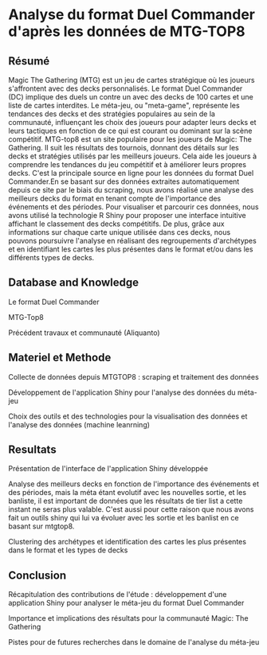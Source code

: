 # Analyse du format Duel Commander d'après les données de MTG-TOP8

## Résumé
Magic The Gathering (MTG) est un jeu de cartes stratégique où les joueurs s'affrontent avec des decks personnalisés. Le format Duel Commander (DC) implique des duels un contre un avec des decks de 100 cartes et une liste de cartes interdites. Le méta-jeu, ou "meta-game", représente les tendances des decks et des stratégies populaires au sein de la communauté, influençant les choix des joueurs pour adapter leurs decks et leurs tactiques en fonction de ce qui est courant ou dominant sur la scène compétitif. MTG-top8 est un site populaire pour les joueurs de Magic: The Gathering. Il suit les résultats des tournois, donnant des détails sur les decks et stratégies utilisés par les meilleurs joueurs. Cela aide les joueurs à comprendre les tendances du jeu compétitif et à améliorer leurs propres decks. C'est la principale source en ligne pour les données du format Duel Commander.En se basant sur des données extraites automatiquement depuis ce site par le biais du scraping, nous avons réalisé une analyse des meilleurs decks du format en tenant compte de l'importance des événements et des périodes. Pour visualiser et parcourir ces données, nous avons utilisé la technologie R Shiny pour proposer une interface intuitive affichant le classement des decks compétitifs. De plus, grâce aux informations sur chaque carte unique utilisée dans ces decks, nous pouvons poursuivre l'analyse en réalisant des regroupements d'archétypes et en identifiant les cartes les plus présentes dans le format et/ou dans les différents types de decks.

## Database and Knowledge

Le format Duel Commander

MTG-Top8

Précédent travaux et communauté (Aliquanto)

## Materiel et Methode

Collecte de données depuis MTGTOP8 : scraping et traitement des données

Développement de l'application Shiny pour l'analyse des données du méta-jeu

Choix des outils et des technologies pour la visualisation des données et l'analyse des données (machine leanrning)

## Resultats

Présentation de l'interface de l'application Shiny développée

Analyse des meilleurs decks en fonction de l'importance des événements et des périodes, mais la méta étant evolutif avec les nouvelles sortie, et les banliste, il est important de données que les résultats de tier list a cette instant ne seras plus valable. C'est aussi pour cette raison que nous avons fait un outils shiny qui lui va évoluer avec les sortie et les banlist en ce basant sur mtgtop8.

Clustering des archétypes et identification des cartes les plus présentes dans le format et les types de decks

## Conclusion 
Récapitulation des contributions de l'étude : développement d'une application Shiny pour analyser le méta-jeu du format Duel Commander

Importance et implications des résultats pour la communauté Magic: The Gathering

Pistes pour de futures recherches dans le domaine de l'analyse du méta-jeu



